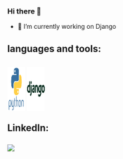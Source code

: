### Hi there 👋

- 🔭 I’m currently working on Django


<!--
**masoodehghan/masoodehghan** is a ✨ _special_ ✨ repository because its `README.md` (this file) appears on your GitHub profile.

Here are some ideas to get you started:

- 🔭 I’m currently working on ...
- 🌱 I’m currently learning ...
- 👯 I’m looking to collaborate on ...
- 🤔 I’m looking for help with ...
- 💬 Ask me about ...
- 📫 How to reach me: ...
- 😄 Pronouns: ...
- ⚡ Fun fact: ...
-->

<h2> languages and tools: <h2/>

<div>
  <img src="https://github.com/devicons/devicon/blob/master/icons/python/python-original-wordmark.svg" title="Python" alt="Python" width="40" height="100"/>
  <img src="https://github.com/devicons/devicon/blob/master/icons/django/django-plain-wordmark.svg" title="Django" alt="Django" width="40" height="100"/>
</div>


LinkedIn:
<div id="badges">
<a href="https://www.linkedin.com/in/masood-dehghani-21a95422b/">
<img src="https://img.shields.io/badge/LinkedIn-blue?logo=linkedin&logoColor=white">
<a/>

<div/>
